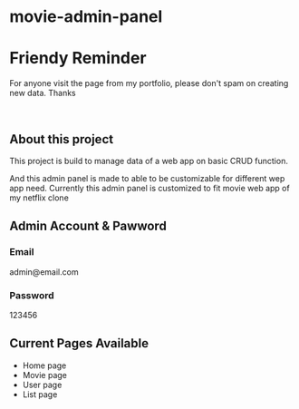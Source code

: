 # movie-admin-panel
<h1>Friendy Reminder</h1>
<p>For anyone visit the page from my portfolio, please don't spam on creating new data. Thanks</p>
</br>

<h2>About this project</h2>
<p>This project is build to manage data of a web app on basic CRUD function.</p>
<p>And this admin panel is made to able to be customizable for different wep app need. Currently this admin panel is customized to fit movie web app of my netflix clone</p>

<h2>Admin Account & Pawword</h1>
<h3>Email</h3>
<p>admin@email.com</p>
<h3>Password</h3>
<p>123456</p>

<h2>Current Pages Available</h2>
<ul>
  <li>Home page</li>
  <li>Movie page</li>
  <li>User page</li>
  <li>List page</li>
</ul>
